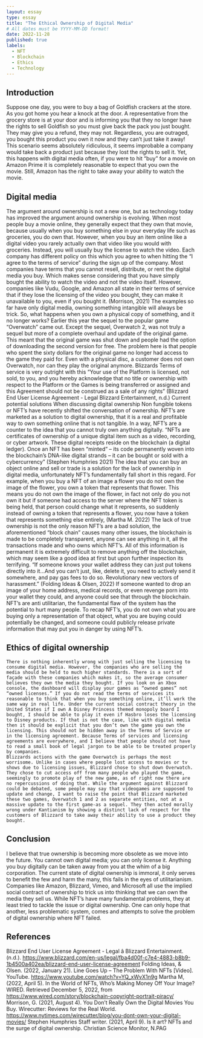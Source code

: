 ```yaml
---
layout: essay
type: essay
title: "The Ethical Ownership of Digital Media"
# All dates must be YYYY-MM-DD format!
date: 2022-11-28
published: true
labels:
  - NFT
  - Blockchain 
  - Ethics
  - Technology
---
```

## Introduction

Suppose one day, you were to buy a bag of Goldfish crackers at the store. As you got home you hear a knock at the door. A representative from the grocery store is at your door and is informing you that they no longer have the rights to sell Goldfish so you must give back the pack you just bought. They may give you a refund, they may not. Regardless, you are outraged, you bought this product you own it now and they can’t just take it away! This scenario seems absolutely ridiculous, it seems improbable a company would take back a product just because they lost the rights to sell it. Yet, this happens with digital media often, if you were to hit “buy” for a movie on Amazon Prime it is completely reasonable to expect that you own the movie. Still, Amazon has the right to take away your ability to watch the movie. 
## Digital media 
The argument around ownership is not a new one, but as technology today has improved the argument around ownership is evolving. When most people buy a movie online, they generally expect that they own that movie, because usually when you buy something else in your everyday life such as groceries, you do own that. However, when you buy an item online like a digital video you rarely actually own that video like you would with groceries. Instead, you will usually buy the license to watch the video. Each company has different policy on this which you agree to when hitting the “I agree to the terms of service” during the sign up of the company. Most companies have terms that you cannot resell, distribute, or rent the digital media you buy. Which makes sense considering that you have simply bought the ability to watch the video and not the video itself. However, companies like Vudu, Google, and Amazon all state in their terms of service that if they lose the licensing of the video you bought, they can make it unavailable to you, even if you bought it. (Morrison, 2021)
    The examples so far have only digital media, owning something intangible will always be trick. So, what happens when you own a physical copy of something, and it no longer works? Earlier this year the sequel to the popular game “Overwatch” came out. Except the sequel, Overwatch 2, was not truly a sequel but more of a complete overhaul and update of the original game. This meant that the original game was shut down and people had the option of downloading the second version for free. The problem here is that people who spent the sixty dollars for the original game no longer had access to the game they paid for. Even with a physical disc, a customer does not own Overwatch, nor can they play the original anymore. Blizzards Terms of service is very outright with this “Your use of the Platform is licensed, not sold, to you, and you hereby acknowledge that no title or ownership with respect to the Platform or the Games is being transferred or assigned and this Agreement should not be construed as a sale of any rights” (Blizzard End User License Agreement - Legal Blizzard Entertainment, n.d.)
Current potential solutions
When discussing digital ownership Non fungible tokens or NFT’s have recently shifted the conversation of ownership. NFT’s are marketed as a solution to digital ownership, that it is a real and profitable way to own something online that is not tangible. In a way, NFT’s are a counter to the idea that you cannot truly own anything digitally. “NFTs are certificates of ownership of a unique digital item such as a video, recording, or cyber artwork. These digital receipts reside on the blockchain (a digital ledger). Once an NFT has been “minted” – its code permanently woven into the blockchain’s DNA-like digital strands – it can be bought or sold with a cybercurrency” (Stephen Humphries 2021) The idea that you can buy an object online and sell or trade is a solution for the lack of ownership in digital media, unfortunately NFT’s fundamentally fall short in this regard. For example, when you buy a NFT of an image a flower you do not own the image of the flower, you own a token that represents that flower. This means you do not own the image of the flower, in fact not only do you not own it but if someone had access to the server where the NFT token is being held, that person could change what it represents, so suddenly instead of owning a token that represents a flower, you now have a token that represents something else entirely, (Martha M. 2022) 
The lack of true ownership is not the only reason NFT’s are a bad solution, the aforementioned “block chain” causes many other issues, the blockchain is made to be completely transparent, anyone can see anything in it, all the transactions made and who owns which NFT’s. All of this information is permanent it is extremely difficult to remove anything off the blockchain, which may seem like a good idea at first but upon further inspection its terrifying. “If someone knows your wallet address they can just put tokens directly into it…And you can’t just, like, delete it, you need to actively send it somewhere, and pay gas fees to do so. Revolutionary new vectors of harassment.” (Folding Ideas & Olsen, 2022) If someone wanted to drop an image of your home address, medical records, or even revenge porn into your wallet they could, and anyone could see that through the blockchain. NFT’s are anti utilitarian, the fundamental flaw of the system has the potential to hurt many people. To recap NFT’s, you do not own what you are buying only a representation of that object, what you are buying could potentially be changed, and someone could publicly release private information that may put you in danger by using NFT’s.

## Ethics of digital ownership

	There is nothing inherently wrong with just selling the licensing to consume digital media. However, the companies who are selling the media should be held to much higher standards. There is a sort of façade with these companies which makes it, so the average consumer believes they own the media they bought. If you look on an Xbox console, the dashboard will display your games as “owned games” not “owned licenses.” If you do not read the terms of services its reasonable to think that when you buy something online, it’ll work the same way in real life. Under the current social contract theory in the United States if I own A Disney Princess themed monopoly board I bought, I should be able to play it even if Hasbro loses the licensing to Disney products. If that is not the case, like with digital media then it should be explicit that you don’t own the game you own the licensing. This should not be hidden away in the Terms of Service or in the licensing agreement. Because Terms of services and licensing agreements are everywhere, and I believe that people should not have to read a small book of legal jargon to be able to be treated properly by companies. 
	Blizzards actions with the game Overwatch is perhaps the most worrisome. Unlike in cases where people lost access to movies or tv shows due to licensing issues, Blizzard chose to shut down Overwatch. They chose to cut access off from many people who played the game, seemingly to promote play of the new game, as of right now there are no repercussions of doing that. While the argument against Blizzard could be debated, some people may say that videogames are supposed to update and change, I want to raise the point that Blizzard marketed these two games, Overwatch 1 and 2 as separate entities, not at a massive update to the first game-as a sequel. They then acted morally wrong under Kantianism by showing a distinct lack of respect for the customers of Blizzard to take away their ability to use a product they bought. 
 
## Conclusion

I believe that true ownership is becoming more obsolete as we move into the future. You cannot own digital media; you can only license it. Anything you buy digitally can be taken away from you at the whim of a big corporation. The current state of digital ownership is immoral, it only serves to benefit the few and harm the many, this fails in the eyes of utilitarianism. Companies like Amazon, Blizzard, Vimeo, and Microsoft all use the implied social contract of ownership to trick us into thinking that we can own the media they sell us. While NFT’s have many fundamental problems, they at least tried to tackle the issue or digital ownership. One can only hope that another, less problematic system, comes and attempts to solve the problem of digital ownership where NFT failed.



## References
Blizzard End User License Agreement - Legal â Blizzard Entertainment. (n.d.). https://www.blizzard.com/en-us/legal/fba4d00f-c7e4-4883-b8b9-1b4500a402ea/blizzard-end-user-license-agreement
Folding Ideas, & Olsen. (2022, January 21). Line Goes Up – The Problem With NFTs [Video]. YouTube. https://www.youtube.com/watch?v=YQ_xWvX1n9g
Martha M, (2022, April 5). In the World of NFTs, Who’s Making Money Off Your Image? WIRED. Retrieved December 5, 2022, from https://www.wired.com/story/blockchain-copyright-portrait-piracy/
Morrison, G. (2021, August 4). You Don’t Really Own the Digital Movies You Buy. Wirecutter: Reviews for the Real World. https://www.nytimes.com/wirecutter/blog/you-dont-own-your-digital-movies/
Stephen Humphries Staff writer. (2021, April 9). Is it art? NFTs and the surge of digital ownership. Christian Science Monitor, N.PAG





